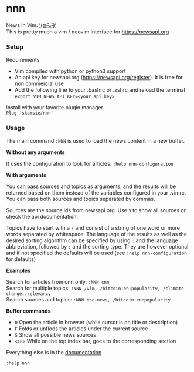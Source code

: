# nnn

News in Vim. [⁽(◍˃̵͈̑ᴗ˂̵͈̑)⁽](https://github.com/skamsie/nnn/raw/master/nnn.png)  
This is pretty much a vim / neovim interface for https://newsapi.org


### Setup

Requirements

* Vim compiled with python or python3 support
* An api key for newsapi.org (https://newsapi.org/register). It is free for non
  commercial use
* Add the following line to your .bashrc or .zshrc and reload the terminal  
  `export VIM_NEWS_API_KEY=<your_api_key>`


Install with your favorite plugin manager  
`Plug 'skamsie/nnn'`

### Usage

The main command `:NNN` is used to load the news content in a new buffer.

<strong>Without any arguments</strong>

It uses the configuration to look for articles. `:help nnn-configuration`

**With arguments**

You can pass sources and topics as arguments, and the results will be returned
based on them instead of the variables configured in your .vimrc. You can pass
both sources and topics separated by commas.

Sources are the source ids from newsapi.org. Use `S` to show all sources or
check the api documentation.

Topics have to start with a `/` and consist of a string of one word or more words
separated by whitespace. The language of the results as well as the desired
sorting algorithm can be specified by using `:` and the language abbreviation,
followed by `:` and the sorting type. They are however optional and if not
specified the defaults will be used (see `:help nnn-configuration` for defaults)

**Examples**

Search for articles from cnn only: `:NNN cnn`  
Search for multiple topics: `:NNN /vim, /bitcoin:en:popularity, /climate change::relevancy`  
Search sources and topics: `:NNN bbc-news, /bitcoin:en:popularity`  

**Buffer commands**

* `O` Open the article in browser (while cursor is on title or description)
* `F` Folds or unflods the articles under the current source
* `S` Show all possible news sources
* `<CR>` While on the top index bar, goes to the corresponding section

Everything else is in the [documentation](https://github.com/skamsie/nnn/raw/master/doc/nnn.txt)

`:help nnn`

